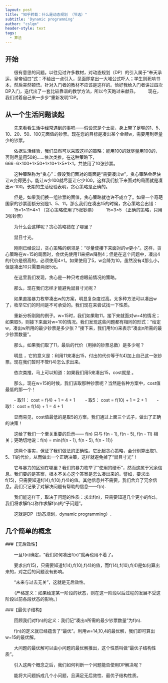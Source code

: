 ```yaml
---
layout: post
title: "知乎转载：什么是动态规划 （节选）"
subtitle: 'Dynamic programming'
author: "cslqm"
header-style: text
tags:
  - 算法
---
```



## 开始
　　很有意思的问题。以往见过许多教材，对动态规划（DP）的引入属于“奉天承运，皇帝诏曰”式：不给出一点引入，见面即拿出一大堆公式吓人；学生则死啃书本，然后突然顿悟。针对入门者的教材不应该是这样的。恰好我给入门者讲过四次DP入门，迭代出了一套比较靠谱的教学方法，所以今天跑过来献丑。
　　现在，我们试着自己来一步步“重新发明”DP。
## 从一个生活问题谈起　　
　　先来看看生活中经常遇到的事吧——假设您是个土豪，身上带了足够的1、5、10、20、50、100元面值的钞票。现在您的目标是凑出某个金额w，需要用到尽量少的钞票。

　　依据生活经验，我们显然可以采取这样的策略：能用100的就尽量用100的，否则尽量用50的……依次类推。在这种策略下，666=6×100+1×50+1×10+1×5+1×1，共使用了10张钞票。

　　这种策略称为“贪心”：假设我们面对的局面是“需要凑出w”，贪心策略会尽快让w变得更小。能让w少100就尽量让它少100，这样我们接下来面对的局面就是凑出w-100。长期的生活经验表明，贪心策略是正确的。

　　但是，如果我们换一组钞票的面值，贪心策略就也许不成立了。如果一个奇葩国家的钞票面额分别是1、5、11，那么我们在凑出15的时候，贪心策略会出错：
　　15=1×11+4×1    （贪心策略使用了5张钞票）
　　15=3×5         （正确的策略，只用3张钞票）

　　为什么会这样呢？贪心策略错在了哪里？

　　鼠目寸光。

　　刚刚已经说过，贪心策略的纲领是：“尽量使接下来面对的w更小”。这样，贪心策略在w=15的局面时，会优先使用11来把w降到4；但是在这个问题中，凑出4的代价是很高的，必须使用4×1。如果使用了5，w会降为10，虽然没有4那么小，但是凑出10只需要两张5元。

　　在这里我们发现，贪心是一种只考虑眼前情况的策略。

　　那么，现在我们怎样才能避免鼠目寸光呢？

　　如果直接暴力枚举凑出w的方案，明显复杂度过高。太多种方法可以凑出w了，枚举它们的时间是不可承受的。我们现在来尝试找一下性质。

　　重新分析刚刚的例子。w=15时，我们如果取11，接下来就面对w=4的情况；如果取5，则接下来面对w=10的情况。我们发现这些问题都有相同的形式：“给定w，凑出w所用的最少钞票是多少张？”接下来，我们用f(n)来表示“凑出n所需的最少钞票数量”。

　　那么，如果我们取了11，最后的代价（用掉的钞票总数）是多少呢？

　　明显 ，它的意义是：利用11来凑出15，付出的代价等于f(4)加上自己这一张钞票。现在我们暂时不管f(4)怎么求出来。

　　依次类推，马上可以知道：如果我们用5来凑出15，cost就是 。

　　那么，现在w=15的时候，我们该取那种钞票呢？当然是各种方案中，cost值最低的那一个！

　　- 取11： cost = f(4) + 1 = 4 + 1
　　- 取5： cost = f(10) + 1 = 2 + 1
　　- 取1： cost = f(14) + 1 = 4 + 1

　　显而易见，cost值最低的是取5的方案。我们通过上面三个式子，做出了正确的决策！

　　这给了我们一个至关重要的启示—— f(n) 只与 f(n - 1), f(n - 5), f(n - 11) 相关；更确切地说：f(n) = min{f(n - 1), f(n - 5), f(n - 11)}

　　这两个事实，保证了我们做法的正确性。它比起贪心策略，会分别算出取1、5、11的代价，从而做出一个正确决策，这样就避免掉了“鼠目寸光”！

　　它与暴力的区别在哪里？我们的暴力枚举了“使用的硬币”，然而这属于冗余信息。我们要的是答案，根本不关心这个答案是怎么凑出来的。譬如，要求出f(15)，只需要知道f(14),f(10),f(4)的值。其他信息并不需要。我们舍弃了冗余信息。我们只记录了对解决问题有帮助的信息——f(n).

　　我们能这样干，取决于问题的性质：求出f(n)，只需要知道几个更小的f(c)。我们将求解f(c)称作求解f(n)的“子问题”。

　　这就是DP（动态规划，dynamic programming）.


## 几个简单的概念

###【无后效性】

　　一旦f(n)确定，“我们如何凑出f(n)”就再也用不着了。

　　要求出f(15)，只需要知道f(14),f(10),f(4)的值，而f(14),f(10),f(4)是如何算出来的，对之后的问题没有影响。

　　“未来与过去无关”，这就是无后效性。

　　（严格定义：如果给定某一阶段的状态，则在这一阶段以后过程的发展不受这阶段以前各段状态的影响。）


###【最优子结构】

　　回顾我们对f(n)的定义：我们记“凑出n所需的最少钞票数量”为f(n).

　　f(n)的定义就已经蕴含了“最优”。利用w=14,10,4的最优解，我们即可算出w=15的最优解。

　　大问题的最优解可以由小问题的最优解推出，这个性质叫做“最优子结构性质”。

　　引入这两个概念之后，我们如何判断一个问题能否使用DP解决呢？

　　能将大问题拆成几个小问题，且满足无后效性、最优子结构性质。